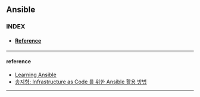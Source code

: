 ## Ansible

### INDEX

- #### [Reference](#reference)
---

#### reference

- [Learning Ansible](https://riptutorial.com/Download/ansible.pdf)
- [송지형: Infrastructure as Code 를 위한 Ansible 활용 방법](https://www.youtube.com/watch?v=SQ0YXzgzIDU)
---